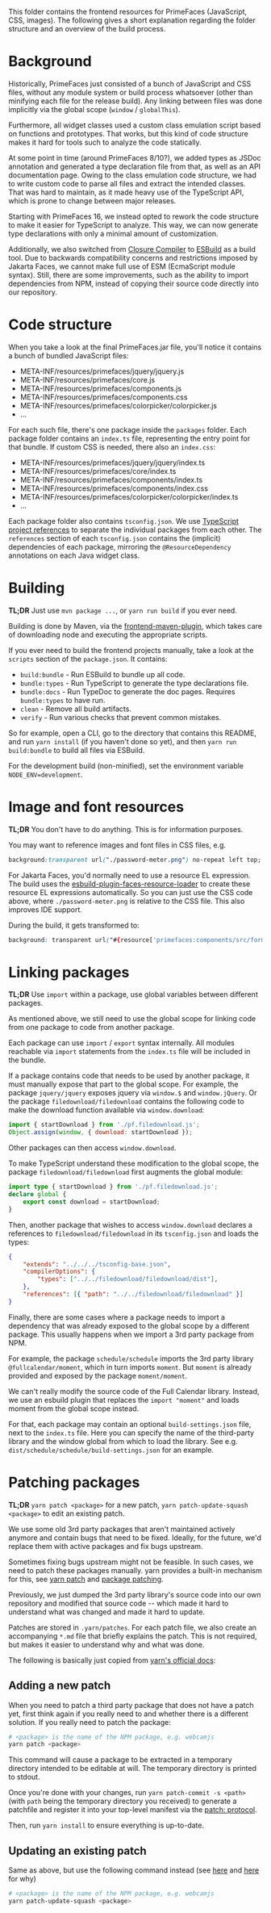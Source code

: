 This folder contains the frontend resources for PrimeFaces (JavaScript, CSS, images).
The following gives a short explanation regarding the folder structure and an
overview of the build process.

# Background

Historically, PrimeFaces just consisted of a bunch of JavaScript and CSS files, without any
module system or build process whatsoever (other than minifying each file for the release build).
Any linking between files was done implicitly via the global scope (`window` / `globalThis`).

Furthermore, all widget classes used a custom class emulation script based on functions
and prototypes. That works, but this kind of code structure makes it hard for tools such
to analyze the code statically.

At some point in time (around PrimeFaces 8/10?), we added types as JSDoc annotation and generated
a type declaration file from that, as well as an API documentation page. Owing to the class
emulation code structure, we had to write custom code to parse all files and extract the intended
classes. That was hard to maintain, as it made heavy use of the TypeScript API, which is prone to
change between major releases.

Starting with PrimeFaces 16, we instead opted to rework the code structure to make it easier
for TypeScript to analyze. This way, we can now generate type declarations with only a minimal
amount of customization.

Additionally, we also switched from [Closure Compiler](https://github.com/google/closure-compiler)
to [ESBuild](https://esbuild.github.io/) as a build tool. Due to backwards compatibility concerns
and restrictions imposed by Jakarta Faces, we cannot make full use of ESM (EcmaScript module syntax).
Still, there are some improvements, such as the ability to import dependencies from NPM, instead of
copying their source code directly into our repository.

# Code structure

When you take a look at the final PrimeFaces.jar file, you'll notice it contains a bunch of
bundled JavaScript files:

- META-INF/resources/primefaces/jquery/jquery.js
- META-INF/resources/primefaces/core.js
- META-INF/resources/primefaces/components.js
- META-INF/resources/primefaces/components.css
- META-INF/resources/primefaces/colorpicker/colorpicker.js
- ...

For each such file, there's one package inside the `packages` folder. Each package
folder contains an `index.ts` file, representing the entry point for that bundle.
If custom CSS is needed, there also an `index.css`:

- META-INF/resources/primefaces/jquery/jquery/index.ts
- META-INF/resources/primefaces/core/index.ts
- META-INF/resources/primefaces/components/index.ts
- META-INF/resources/primefaces/components/index.css
- META-INF/resources/primefaces/colorpicker/colorpicker/index.ts
- ...

Each package folder also contains `tsconfig.json`. We use
[TypeScript project references](https://www.typescriptlang.org/docs/handbook/project-references.html)
to separate the individual packages from each other. The `references` section of each
`tsconfig.json` contains the (implicit) dependencies of each package, mirroring the
`@ResourceDependency` annotations on each Java widget class.

# Building

__TL;DR__ Just use `mvn package ...`, or `yarn run build` if you ever need.

Building is done by Maven, via the
[frontend-maven-plugin](https://github.com/eirslett/frontend-maven-plugin), which
takes care of downloading node and executing the appropriate scripts.

If you ever need to build the frontend projects manually, take a look at the
`scripts` section of the `package.json`. It contains:

- `build:bundle` - Run ESBuild to bundle up all code.
- `bundle:types` - Run TypeScript to generate the type declarations file.
- `bundle:docs` - Run TypeDoc to generate the doc pages. Requires `bundle:types` to have run.
- `clean` - Remove all build artifacts.
- `verify` - Run various checks that prevent common mistakes.

So for example, open a CLI, go to the directory that contains this README, and
run `yarn install` (if you haven't done so yet), and then `yarn run build:bundle`
to build all files via ESBuild.

For the development build (non-minified), set the environment variable `NODE_ENV=development`.

# Image and font resources

__TL;DR__ You don't have to do anything. This is for information purposes.

You may want to reference images and font files in CSS files, e.g.

```css
background:transparent url("./password-meter.png") no-repeat left top;
```

For Jakarta Faces, you'd normally need to use a resource EL expression. The build
uses the [esbuild-plugin-faces-resource-loader](https://github.com/blutorange/esbuild-plugin-faces-resource-loader/)
to create these resource EL expressions automatically. So you can just use the
CSS code above, where `./password-meter.png` is relative to the CSS file. This
also improves IDE support.

During the build, it gets transformed to:

```css
background: transparent url("#{resource['primefaces:components/src/forms/password-meter.png']}") no-repeat left top;
```

# Linking packages

__TL;DR__ Use `import` within a package, use global variables between different packages. 

As mentioned above, we still need to use the global scope for linking code from one
package to code from another package.

Each package can use `import` / `export` syntax internally. All modules reachable via
`import` statements from the `index.ts` file will be included in the bundle.

If a package contains code that needs to be used by another package, it must manually
expose that part to the global scope. For example, the package `jquery/jquery`
exposes jquery via `window.$` and `window.jQuery`. Or the package `filedownload/filedownload`
contains the following code to make the download function available via `window.download`:

```js
import { startDownload } from './pf.filedownload.js';
Object.assign(window, { download: startDownload });
```

Other packages can then access `window.download`.

To make TypeScript understand these modification to the global scope, the package
`filedownload/filedownload` first augments the global module:

```ts
import type { startDownload } from './pf.filedownload.js';
declare global {
    export const download = startDownload;
}
```

Then, another package that wishes to access `window.download` declares
a references to `filedownload/filedownload` in its `tsconfig.json` and
loads the types:

```json
{
	"extends": "../../../tsconfig-base.json",
	"compilerOptions": {
		"types": ["../../filedownload/filedownload/dist"],
	},
	"references": [{ "path": "../../filedownload/filedownload" }]
}
```

Finally, there are some cases where a package needs to import a dependency
that was already exposed to the global scope by a different package. This
usually happens when we import a 3rd party package from NPM.

For example, the package `schedule/schedule` imports the 3rd party library
`@fullcalendar/moment`, which in turn imports `moment`. But `moment` is already
provided and exposed by the package `moment/moment`.

We can't really modify the source code of the Full Calendar library. Instead, we
use an esbuild plugin that replaces the `import "moment"` and loads moment from
the global scope instead.

For that, each package may contain an optional `build-settings.json` file, next
to the `index.ts` file. Here you can specify the name of the third-party library
and the window global from which to load the library. See e.g.
`dist/schedule/schedule/build-settings.json` for an example.

# Patching packages

__TL;DR__ `yarn patch <package>` for a new patch, `yarn patch-update-squash <package>` to edit an existing patch.

We use some old 3rd party packages that aren't maintained actively anymore and
contain bugs that need to be fixed. Ideally, for the future, we'd replace them
with active packages and fix bugs upstream.

Sometimes fixing bugs upstream might not be feasible. In such cases, we need to
patch these packages manually. yarn provides a built-in mechanism for this, see
[yarn patch](https://yarnpkg.com/cli/patch) and
[package patching](https://yarnpkg.com/features/patching).

Previously, we just dumped the 3rd party library's source code into our own 
repository and modified that source code -- which made it hard to understand
what was changed and made it hard to update. 

Patches are stored in `.yarn/patches`. For each patch file, we also create an
accompanying `*.md` file that briefly explains the patch. This is not required,
but makes it easier to understand why and what was done.

The following is basically just copied from
[yarn's official docs](https://yarnpkg.com/features/patching):

## Adding a new patch

When you need to patch a third party package that does not have a patch yet,
first think again if you really need to and whether there is a different
solution. If you really need to patch the package:

```sh
# <package> is the name of the NPM package, e.g. webcamjs
yarn patch <package>
```

This command will cause a package to be extracted in a temporary directory
intended to be editable at will. The temporary directory is printed to stdout.

Once you're done with your changes, run `yarn patch-commit -s <path>` (with `path`
being the temporary directory you received) to generate a patchfile and register
it into your top-level manifest via the [patch: protocol](https://yarnpkg.com/protocol/patch).

Then, run `yarn install` to ensure everything is up-to-date.

## Updating an existing patch

Same as above, but use the following command instead (see
[here](https://github.com/yarnpkg/berry/issues/3851#issuecomment-2676144254) and
[here](https://github.com/blutorange/yarn-patch-package-update-squash) for why) 

```sh
# <package> is the name of the NPM package, e.g. webcamjs
yarn patch-update-squash <package>
```
